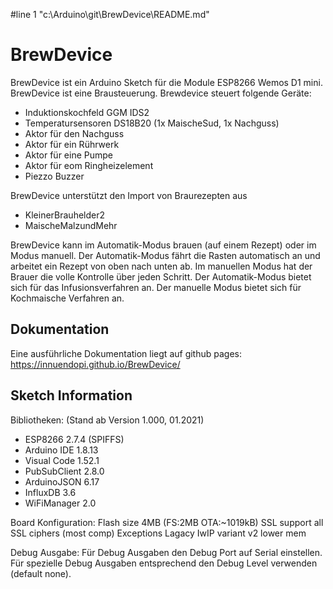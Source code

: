 #line 1 "c:\\Arduino\\git\\BrewDevice\\README.md"
# BrewDevice

BrewDevice ist ein Arduino Sketch für die Module ESP8266 Wemos D1 mini. BrewDevice ist eine Brausteuerung. Brewdevice steuert folgende Geräte:

- Induktionskochfeld GGM IDS2
- Temperatursensoren DS18B20 (1x MaischeSud, 1x Nachguss)
- Aktor für den Nachguss
- Aktor für ein Rührwerk
- Aktor für eine Pumpe
- Aktor für eom Ringheizelement
- Piezzo Buzzer

BrewDevice unterstützt den Import von Braurezepten aus

- KleinerBrauhelder2
- MaischeMalzundMehr

BrewDevice kann im Automatik-Modus brauen (auf einem Rezept) oder im Modus manuell. Der Automatik-Modus fährt die Rasten automatisch an und arbeitet ein Rezept von oben nach unten ab. Im manuellen Modus hat der Brauer die volle Kontrolle über jeden Schritt.
Der Automatik-Modus bietet sich für das Infusionsverfahren an. Der manuelle Modus bietet sich für Kochmaische Verfahren an.

## Dokumentation

Eine ausführliche Dokumentation liegt auf github pages: <https://innuendopi.github.io/BrewDevice/>

## Sketch Information

Bibliotheken: (Stand ab Version 1.000, 01.2021)

- ESP8266 2.7.4 (SPIFFS)
- Arduino IDE 1.8.13
- Visual Code 1.52.1
- PubSubClient 2.8.0
- ArduinoJSON 6.17
- InfluxDB 3.6
- WiFiManager 2.0

Board Konfiguration:
Flash size 4MB (FS:2MB OTA:~1019kB)
SSL support all SSL ciphers (most comp)
Exceptions Lagacy
IwIP variant v2 lower mem

Debug Ausgabe:
Für Debug Ausgaben den Debug Port auf Serial einstellen. Für spezielle Debug Ausgaben entsprechend den Debug Level verwenden (default none).
